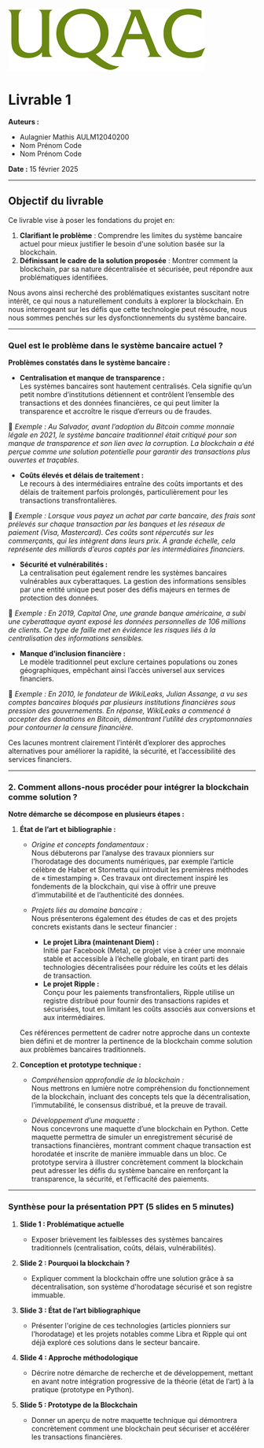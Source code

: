 ![Logo de l'école](images/uqac.png)

# Livrable 1

**Auteurs :** 
- Aulagnier Mathis AULM12040200
- Nom Prénom Code
- Nom Prénom Code

**Date :** 15 février 2025

---
## Objectif du livrable 

Ce livrable vise à poser les fondations du projet en:
1. **Clarifiant le problème** : Comprendre les limites du système bancaire actuel pour mieux justifier le besoin d'une solution basée sur la blockchain.
2. **Définissant le cadre de la solution proposée** : Montrer comment la blockchain, par sa nature décentralisée et sécurisée, peut répondre aux problématiques identifiées.

Nous avons ainsi recherché des problématiques existantes suscitant notre intérêt, ce qui nous a naturellement conduits à explorer la blockchain. En nous interrogeant sur les défis que cette technologie peut résoudre, nous nous sommes penchés sur les dysfonctionnements du système bancaire.

---

### Quel est le problème dans le système bancaire actuel ?

**Problèmes constatés dans le système bancaire :**

- **Centralisation et manque de transparence :**  
  Les systèmes bancaires sont hautement centralisés. Cela signifie qu’un petit nombre d’institutions détiennent et contrôlent l’ensemble des transactions et des données financières, ce qui peut limiter la transparence et accroître le risque d’erreurs ou de fraudes. 

🔹 *Exemple : Au Salvador, avant l’adoption du Bitcoin comme monnaie légale en 2021, le système bancaire traditionnel était critiqué pour son manque de transparence et son lien avec la corruption. La blockchain a été perçue comme une solution potentielle pour garantir des transactions plus ouvertes et traçables.*

- **Coûts élevés et délais de traitement :**  
  Le recours à des intermédiaires entraîne des coûts importants et des délais de traitement parfois prolongés, particulièrement pour les transactions transfrontalières. 

🔹 *Exemple : Lorsque vous payez un achat par carte bancaire, des frais sont prélevés sur chaque transaction par les banques et les réseaux de paiement (Visa, Mastercard). Ces coûts sont répercutés sur les commerçants, qui les intègrent dans leurs prix. À grande échelle, cela représente des milliards d’euros captés par les intermédiaires financiers.*


- **Sécurité et vulnérabilités :**  
  La centralisation peut également rendre les systèmes bancaires vulnérables aux cyberattaques. La gestion des informations sensibles par une entité unique peut poser des défis majeurs en termes de protection des données.

🔹 *Exemple : En 2019, Capital One, une grande banque américaine, a subi une cyberattaque ayant exposé les données personnelles de 106 millions de clients. Ce type de faille met en évidence les risques liés à la centralisation des informations sensibles.*


- **Manque d’inclusion financière :**  
  Le modèle traditionnel peut exclure certaines populations ou zones géographiques, empêchant ainsi l’accès universel aux services financiers.

🔹 *Exemple : En 2010, le fondateur de WikiLeaks, Julian Assange, a vu ses comptes bancaires bloqués par plusieurs institutions financières sous pression des gouvernements. En réponse, WikiLeaks a commencé à accepter des donations en Bitcoin, démontrant l’utilité des cryptomonnaies pour contourner la censure financière.*

Ces lacunes montrent clairement l’intérêt d’explorer des approches alternatives pour améliorer la rapidité, la sécurité, et l’accessibilité des services financiers.

---

### 2. Comment allons-nous procéder pour intégrer la blockchain comme solution ?

**Notre démarche se décompose en plusieurs étapes :**

1. **État de l’art et bibliographie :**  
   - *Origine et concepts fondamentaux :*  
     Nous débuterons par l’analyse des travaux pionniers sur l’horodatage des documents numériques, par exemple l’article célèbre de Haber et Stornetta qui introduit les premières méthodes de « timestamping ». Ces travaux ont directement inspiré les fondements de la blockchain, qui vise à offrir une preuve d’immutabilité et de l’authenticité des données.
   
   - *Projets liés au domaine bancaire :*  
     Nous présenterons également des études de cas et des projets concrets existants dans le secteur financier :
       - **Le projet Libra (maintenant Diem) :**  
         Initié par Facebook (Meta), ce projet vise à créer une monnaie stable et accessible à l’échelle globale, en tirant parti des technologies décentralisées pour réduire les coûts et les délais de transaction.
       - **Le projet Ripple :**  
         Conçu pour les paiements transfrontaliers, Ripple utilise un registre distribué pour fournir des transactions rapides et sécurisées, tout en limitant les coûts associés aux conversions et aux intermédiaires.

   Ces références permettent de cadrer notre approche dans un contexte bien défini et de montrer la pertinence de la blockchain comme solution aux problèmes bancaires traditionnels.

2. **Conception et prototype technique :**
   - *Compréhension approfondie de la blockchain :*  
     Nous mettrons en lumière notre compréhension du fonctionnement de la blockchain, incluant des concepts tels que la décentralisation, l’immutabilité, le consensus distribué, et la preuve de travail.

   - *Développement d’une maquette :*  
     Nous concevrons une maquette d’une blockchain en Python. Cette maquette permettra de simuler un enregistrement sécurisé de transactions financières, montrant comment chaque transaction est horodatée et inscrite de manière immuable dans un bloc. Ce prototype servira à illustrer concrètement comment la blockchain peut adresser les défis du système bancaire en renforçant la transparence, la sécurité, et l’efficacité des paiements.

---

### Synthèse pour la présentation PPT (5 slides en 5 minutes)

1. **Slide 1 : Problématique actuelle**  
   - Exposer brièvement les faiblesses des systèmes bancaires traditionnels (centralisation, coûts, délais, vulnérabilités).

2. **Slide 2 : Pourquoi la blockchain ?**  
   - Expliquer comment la blockchain offre une solution grâce à sa décentralisation, son système d'horodatage sécurisé et son registre immuable.

3. **Slide 3 : État de l’art bibliographique**  
   - Présenter l'origine de ces technologies (articles pionniers sur l’horodatage) et les projets notables comme Libra et Ripple qui ont déjà exploré ces solutions dans le secteur bancaire.

4. **Slide 4 : Approche méthodologique**  
   - Décrire notre démarche de recherche et de développement, mettant en avant notre intégration progressive de la théorie (état de l’art) à la pratique (prototype en Python).

5. **Slide 5 : Prototype de la Blockchain**  
   - Donner un aperçu de notre maquette technique qui démontrera concrètement comment une blockchain peut sécuriser et accélérer les transactions financières.

